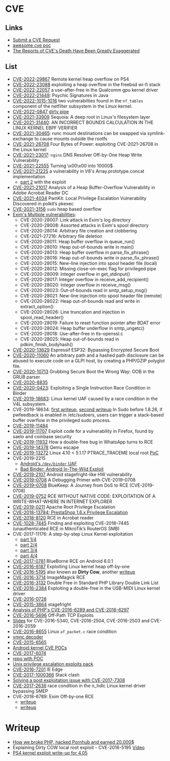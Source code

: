 # CVE

## Links

 - [Submit a CVE Request](https://cveform.mitre.org/)
 - [awesome cve poc](https://github.com/qazbnm456/awesome-cve-poc)
 - [The Reports of CVE's Death Have Been Greatly Exaggerated](https://grsecurity.net/reports_of_cves_death_greatly_exaggerated)

## List

 - [CVE-2022-29867](https://hackerone.com/reports/1350653) Remote kernel heap overflow on PS4
 - [CVE-2022-23088](https://www.zerodayinitiative.com/blog/2022/6/15/cve-2022-23088-exploiting-a-heap-overflow-in-the-freebsd-wi-fi-stack) exploiting a heap overflow in the freebsd wi-fi stack
 - [CVE-2022-22057](https://github.blog/2022-06-16-the-android-kernel-mitigations-obstacle-race/) a use-after-free in the Qualcomm gpu kernel driver
 - [CVE-2022-21449](https://neilmadden.blog/2022/04/19/psychic-signatures-in-java/): Psychic Signatures in Java
 - [CVE-2022-1015-1016](https://blog.dbouman.nl/2022/04/02/How-The-Tables-Have-Turned-CVE-2022-1015-1016/)  two vulnerabilties found in the ``nf_tables`` component of the netfilter subsystem in the Linux kernel.
 - [CVE-2022-0847](https://0x434b.dev/learning-linux-kernel-exploitation-part-2-cve-2022-0847/) [dirty pipe](https://lolcads.github.io/posts/2022/06/dirty_pipe_cve_2022_0847/)
 - [CVE-2021-33909](https://www.qualys.com/2021/07/20/cve-2021-33909/sequoia-local-privilege-escalation-linux.txt) Sequoia: A deep root in Linux's filesystem layer
 - [CVE-2021-31440](https://www.zerodayinitiative.com/blog/2021/5/26/cve-2021-31440-an-incorrect-bounds-calculation-in-the-linux-kernel-ebpf-verifier): AN INCORRECT BOUNDS CALCULATION IN THE LINUX KERNEL EBPF VERIFIER
 - [CVE-2021-30465](http://blog.champtar.fr/runc-symlink-CVE-2021-30465/): runc mount destinations can be swapped via symlink-exchange to cause mounts outside the rootfs
 - [CVE-2021-26708](https://a13xp0p0v.github.io/2021/02/09/CVE-2021-26708.html) Four Bytes of Power: exploiting CVE-2021-26708 in the Linux kernel
 - [CVE-2021-23017](https://x41-dsec.de/lab/advisories/x41-2021-002-nginx-resolver-copy/): ``nginx`` DNS Resolver Off-by-One Heap Write Vulnerability
 - [CVE-2021-22555](https://google.github.io/security-research/pocs/linux/cve-2021-22555/writeup.html) Turning \x00\x00 into 10000$
 - [CVE-2021-21225](https://tiszka.com/blog/CVE_2021_21225.html) a vulnerability in V8's Array.prototype.concat implementation
    - [part 2](https://tiszka.com/blog/CVE_2021_21225_exploit.html) with the exploit
 - [CVE-2021-21017](https://blog.exodusintel.com/2021/06/28/analysis-of-a-heap-buffer-overflow-vulnerability-in-adobe-acrobat-reader-dc/) Analysis of a Heap Buffer-Overflow Vulnerability in Adobe Acrobat Reader DC
 - [CVE-2021-4034](https://blog.qualys.com/vulnerabilities-threat-research/2022/01/25/pwnkit-local-privilege-escalation-vulnerability-discovered-in-polkits-pkexec-cve-2021-4034) PwnKit: Local Privilege Escalation Vulnerability Discovered in polkit’s pkexec
 - [CVE-2021-3156](https://www.qualys.com/2021/01/26/cve-2021-3156/baron-samedit-heap-based-overflow-sudo.txt) ``sudo`` heap based overflow
 - [Exim's Multiple vulnerabilities](https://www.qualys.com/2021/05/04/21nails/21nails.txt):
    - CVE-2020-28007: Link attack in Exim's log directory
    - CVE-2020-28008: Assorted attacks in Exim's spool directory
    - CVE-2020-28014: Arbitrary file creation and clobbering
    - CVE-2021-27216: Arbitrary file deletion
    - CVE-2020-28011: Heap buffer overflow in queue_run()
    - CVE-2020-28010: Heap out-of-bounds write in main()
    - CVE-2020-28013: Heap buffer overflow in parse_fix_phrase()
    - CVE-2020-28016: Heap out-of-bounds write in parse_fix_phrase()
    - CVE-2020-28015: New-line injection into spool header file (local)
    - CVE-2020-28012: Missing close-on-exec flag for privileged pipe
    - CVE-2020-28009: Integer overflow in get_stdinput()
    - CVE-2020-28017: Integer overflow in receive_add_recipient()
    - CVE-2020-28020: Integer overflow in receive_msg()
    - CVE-2020-28023: Out-of-bounds read in smtp_setup_msg()
    - CVE-2020-28021: New-line injection into spool header file (remote)
    - CVE-2020-28022: Heap out-of-bounds read and write in extract_option()
    - CVE-2020-28026: Line truncation and injection in spool_read_header()
    - CVE-2020-28019: Failure to reset function pointer after BDAT error
    - CVE-2020-28024: Heap buffer underflow in smtp_ungetc()
    - CVE-2020-28018: Use-after-free in tls-openssl.c
    - CVE-2020-28025: Heap out-of-bounds read in pdkim_finish_bodyhash()
 - [CVE-2020-13629](https://raelize.com/blog/espressif-esp32-bypassing-encrypted-secure-boot-cve-2020-13629/) Espressif ESP32: Bypassing Encrypted Secure Boot
 - [CVE-2020-11060](https://offsec.almond.consulting/playing-with-gzip-rce-in-glpi.html) An arbitrary path and a hashed path disclosure can be abused to execute code on a GLPI host, by creating a PHP/GZIP polyglot file.
 - [CVE-2020-10713](https://capsule8.com/blog/grubbing-secure-boot-the-wrong-way-cve-2020-10713/) Grubbing Secure Boot the Wrong Way: OOB in the GRUB parser
 - [CVE-2020-8835](https://www.thezdi.com/blog/2020/4/8/cve-2020-8835-linux-kernel-privilege-escalation-via-improper-ebpf-program-verification)
 - [CVE-2020-0423](https://www.longterm.io/cve-2020-0423.html): Exploiting a Single Instruction Race Condition in Binder
 - [CVE-2019-18683](https://a13xp0p0v.github.io/2020/02/15/CVE-2019-18683.html): Linux kernel UAF caused by a race condition in the V4L subsystem.
 - CVE-2019-18634: [first writeup](https://www.sudo.ws/alerts/pwfeedback.html), [second writeup](https://iamalsaher.tech/posts/2020-02-08-cve-2019-18634/) In Sudo before 1.8.26, if pwfeedback is enabled in /etc/sudoers, users can trigger a stack-based buffer overflow in the privileged sudo process.
 - [CVE-2019-11484](https://securitylab.github.com/research/ubuntu-whoopsie-CVE-2019-11484)
 - [CVE-2019-11707](https://blog.bi0s.in/2019/08/18/Pwn/Browser-Exploitation/cve-2019-11707-writeup/) Exploit code for a vulnerability in Firefox, found by saelo and coinbase security
 - [CVE-2019-11932](https://awakened1712.github.io/hacking/hacking-whatsapp-gif-rce/) How a double-free bug in WhatsApp turns to RCE
 - [CVE-2019-14378](https://blog.bi0s.in/2019/08/24/Pwn/VM-Escape/2019-07-29-qemu-vm-escape-cve-2019-14378/) Qemu escape
 - [CVE-2019-13272](https://bugs.chromium.org/p/project-zero/issues/detail?id=1903) Linux 4.10 < 5.1.17 PTRACE_TRACEME local root [PoC](https://github.com/bcoles/kernel-exploits/blob/master/CVE-2019-13272/poc.c)
 - CVE-2019-2215
    - [Android's ``/dev/binder`` UAF](https://dayzerosec.com/posts/analyzing-androids-cve-2019-2215-dev-binder-uaf/)
    - [Bad Binder: Android In-The-Wild Exploit](https://googleprojectzero.blogspot.com/2019/11/bad-binder-android-in-wild-exploit.html)
 - [CVE-2019-2107](https://github.com/marcinguy/CVE-2019-2107) Android stagefright-like HW vulnerability
 - [CVE-2019–0708](https://medium.com/@straightblast426/a-debugging-primer-with-cve-2019-0708-ccfa266682f6) A Debugging Primer with CVE-2019–0708
 - [CVE-2019–0708](https://www.malwaretech.com/2019/09/bluekeep-a-journey-from-dos-to-rce-cve-2019-0708.html) BlueKeep: A Journey from DoS to RCE (CVE-2019-0708)
 - [CVE-2019-0752](https://www.zerodayinitiative.com/blog/2019/5/21/rce-without-native-code-exploitation-of-a-write-what-where-in-internet-explorer) RCE WITHOUT NATIVE CODE: EXPLOITATION OF A WRITE-WHAT-WHERE IN INTERNET EXPLORER
 - [CVE-2019-0211](https://cfreal.github.io/carpe-diem-cve-2019-0211-apache-local-root.html) Apache Root Privilege Escalation
 - [CVE-2018-13784: PrestaShop 1.6.x Privilege Escalation](https://www.ambionics.io/blog/prestashop-privilege-escalation)
 - [CVE-2018-8120](https://www.welivesecurity.com/2018/05/15/tale-two-zero-days/) RCE in Acrobat reader
 - [CVE-1028-7445](https://medium.com/@maxi./finding-and-exploiting-cve-2018-7445-f3103f163cc1) Finding and exploiting CVE-2018–7445 (unauthenticated RCE in MikroTik’s RouterOS SMB)
 - CVE-2017-11176:  A step-by-step Linux Kernel exploitation
    - [part 1/4](https://blog.lexfo.fr/cve-2017-11176-linux-kernel-exploitation-part1.html)
    - [part 2/4](https://blog.lexfo.fr/cve-2017-11176-linux-kernel-exploitation-part2.html)
    - [part 3/4](https://blog.lexfo.fr/cve-2017-11176-linux-kernel-exploitation-part3.html)
    - [part 4/4](https://blog.lexfo.fr/cve-2017-11176-linux-kernel-exploitation-part4.html)
 - [CVE-2017-0781](https://jesux.es/exploiting/blueborne-android-6.0.1-english/) BlueBorne RCE on Android 6.0.1
 - [CVE-2016-6187](https://duasynt.com/blog/cve-2016-6187-heap-off-by-one-exploit) Exploiting Linux kernel heap off-by-one
 - [CVE-2016-5195](https://dirtycow.ninja/) also known as **Dirty Cow**, another [writeup](https://chao-tic.github.io/blog/2017/05/24/dirty-cow)
 - [CVE-2016-3714](https://imagetragick.com) ImageMagick RCE
 - [CVE-2016-3132](http://www.libnex.org/blog/doublefreeinstandardphplibrarydoublelinklist) Double Free in Standard PHP Library Double Link List
 - [CVE-2016-2384](https://xairy.github.io/blog/2016/cve-2016-2384) Exploiting a double-free in the USB-MIDI Linux kernel driver
 - [CVE-2016-0728](http://perception-point.io/2016/01/14/analysis-and-exploitation-of-a-linux-kernel-vulnerability-cve-2016-0728/)
 - [CVE-2015-3864](https://www.usenix.org/sites/default/files/conference/protected-files/woot16_slides_drake.pdf) stagefright
 - [Analysis of PHP's CVE-2016-6289 and CVE-2016-6297](https://blog.fortinet.com/2016/08/10/analysis-of-php-s-cve-2016-6289-and-cve-2016-6297)
 - [CVE-2016-5696](http://www.cs.ucr.edu/~zhiyunq/pub/sec16_TCP_pure_offpath.pdf) Off-Path TCP Exploits
 - [Slides](http://gsec.hitb.org/materials/sg2016/D1%20-%20Adam%20Donenfeld%20and%20Yaniv%20Mordekhay%20-%20Stumping%20The%20Mobile%20Chipset.pdf) for CVE-2016-5340, CVE-2016-2504, CVE-2016-2503 and CVE-2016-2059
 - [CVE-2016-8655](http://seclists.org/oss-sec/2016/q4/607) Linux ``af_packet.c`` race condition
 - [vmnc decoder](https://scarybeastsecurity.blogspot.it/2016/12/1day-poc-with-rip-deterministic-linux.html)
 - [CVE-2015-6565](http://www.openwall.com/lists/oss-security/2017/01/26/2)
 - [Android kernel CVE POCs](https://github.com/ScottyBauer/Android_Kernel_CVE_POCs)
 - [CVE-2017-6074](http://seclists.org/oss-sec/2017/q1/471)
 - [repo with POC](https://github.com/xairy/kernel-exploits)
 - [Unix privilege escalation exploits pack](https://github.com/LukaSikic/Unix-Privilege-Escalation-Exploits-Pack)
 - [CVE-2016-7201](https://www.endgame.com/blog/chakra-exploit-and-limitations-modern-mitigation-techniques) IE Edge
 - [CVE-2017-1000366](https://www.qualys.com/research/security-advisories/) Stack clash
 - [Solving a post exploitation issue with CVE-2017-7308](https://www.coresecurity.com/blog/solving-post-exploitation-issue-cve-2017-7308)
 - [CVE-2017-2636](https://a13xp0p0v.github.io/2017/03/24/CVE-2017-2636.html) race condition in the n_hdlc Linux kernel driver bypassing SMEP
 - CVE-2018-6789: Exim Off-by-one RCE
    - [writeup](https://devco.re/blog/2018/03/06/exim-off-by-one-RCE-exploiting-CVE-2018-6789-en/)
    - [writeup](https://medium.com/@straightblast426/my-poc-walk-through-for-cve-2018-6789-2e402e4ff588)

# Writeup

 - [How we broke PHP, hacked Pornhub and earned 20.000$](https://www.evonide.com/how-we-broke-php-hacked-pornhub-and-earned-20000-dollar/)
 - Explaining Dirty COW local root exploit - CVE-2016-5195 [Video](https://www.youtube.com/watch?v=kEsshExn7aE)
 - [PS4 kernel exploit write-up for 4.05](https://github.com/Cryptogenic/Exploit-Writeups/blob/master/PS4/%22NamedObj%22%204.05%20Kernel%20Exploit%20Writeup.md#stage-3---heap-sprayobject-fake)
